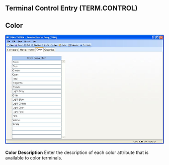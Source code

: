 ##  Terminal Control Entry (TERM.CONTROL)

<PageHeader />

##  Color

![](./TERM-CONTROL-3.jpg)

**Color Description** Enter the description of each color attribute that is
available to color terminals.  
  
  
<badge text= "Version 8.10.57" vertical="middle" />

<PageFooter />